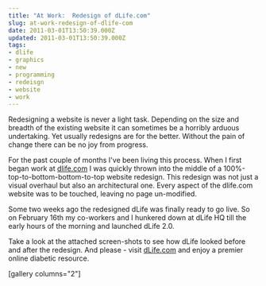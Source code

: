 ```yaml
---
title: "At Work:  Redesign of dLife.com"
slug: at-work-redesign-of-dlife-com
date: 2011-03-01T13:50:39.000Z
updated: 2011-03-01T13:50:39.000Z
tags:
- dlife
- graphics
- new
- programming
- redeisgn
- website
- work
---
```


Redesigning a website is never a light task.  Depending on the size and breadth of the existing website it can sometimes be a horribly arduous undertaking.  Yet usually redesigns are for the better.  Without the pain of change there can be no joy from progress.

For the past couple of months I've been living this process.  When I first began work at <a href="http://dlife.com/">dlife.com</a> I was quickly thrown into the middle of a 100%-top-to-bottom-bottom-to-top website redesign.  This redesign was not just a visual overhaul but also an architectural one.  Every aspect of the dlife.com website was to be touched, leaving no page un-modified.

Some two weeks ago the redesigned dLife was finally ready to go live.  So on February 16th my co-workers and I hunkered down at dLife HQ till the early hours of the morning and launched dLife 2.0.

Take a look at the attached screen-shots to see how dLife looked before and after the redesign.  And please - visit <a href="http://dlife.com/">dLife.com</a> and enjoy a premier online diabetic resource.

[gallery columns="2"]
